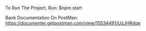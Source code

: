 To Run The Project, Run:
$npm start

Bank Documentation On PostMan:
https://documenter.getpostman.com/view/15534491/UzJHRdqe